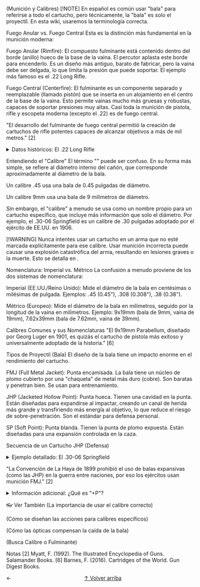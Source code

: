 (Munición y Calibres)
[!NOTE] En español es común usar "bala" para referirse a todo el cartucho, pero técnicamente, la "bala" es solo el proyectil. En esta wiki, usaremos la terminología correcta.

Fuego Anular vs. Fuego Central
Esta es la distinción más fundamental en la munición moderna:

Fuego Anular (Rimfire): El compuesto fulminante está contenido dentro del borde (anillo) hueco de la base de la vaina. El percutor aplasta este borde para encenderlo. Es un diseño más antiguo, barato de fabricar, pero la vaina debe ser delgada, lo que limita la presión que puede soportar. El ejemplo más famoso es el .22 Long Rifle.

Fuego Central (Centerfire): El fulminante es un componente separado y reemplazable (llamado pistón) que se inserta en un alojamiento en el centro de la base de la vaina. Esto permite vainas mucho más gruesas y robustas, capaces de soportar presiones muy altas. Casi toda la munición de pistola, rifle y escopeta moderna (excepto el .22) es de fuego central.

"El desarrollo del fulminante de fuego central permitió la creación de cartuchos de rifle potentes capaces de alcanzar objetivos a más de mil metros." [2]

<details> <summary>Datos históricos: El .22 Long Rifle</summary> Introducido en 1887, el .22 LR (Long Rifle) es el cartucho de fuego anular por excelencia y, con diferencia, la munición más popular y producida en el mundo. Se utiliza para tiro al blanco, iniciación y caza menor. </details>

Entendiendo el "Calibre"
El término "" puede ser confuso. En su forma más simple, se refiere al diámetro interno del cañón, que corresponde aproximadamente al diámetro de la bala.

Un calibre .45 usa una bala de 0.45 pulgadas de diámetro.

Un calibre 9mm usa una bala de 9 milímetros de diámetro.

Sin embargo, el "calibre" a menudo se usa como un nombre propio para un cartucho específico, que incluye más información que solo el diámetro. Por ejemplo, el .30-06 Springfield es un calibre de .30 pulgadas adoptado por el ejército de EE.UU. en 1906.

[!WARNING] Nunca intentes usar un cartucho en un arma que no esté marcada explícitamente para ese calibre. Usar munición incorrecta puede causar una explosión catastrófica del arma, resultando en lesiones graves o la muerte. Esto se detalla en .

Nomenclatura: Imperial vs. Métrico
La confusión a menudo proviene de los dos sistemas de nomenclatura:

Imperial (EE.UU./Reino Unido): Mide el diámetro de la bala en centésimas o milésimas de pulgada. Ejemplos: .45 (0.45"), .308 (0.308"), .38 (0.38").

Métrico (Europeo): Mide el diámetro de la bala en milímetros, seguido por la longitud de la vaina en milímetros. Ejemplo: 9x19mm (bala de 9mm, vaina de 19mm), 7.62x39mm (bala de 7.62mm, vaina de 39mm).

Calibres Comunes y sus Nomenclaturas
"El 9x19mm Parabellum, diseñado por Georg Luger en 1901, es quizás el cartucho de pistola más exitoso y universalmente adoptado de la historia." [6]

Tipos de Proyectil (Bala)
El diseño de la bala tiene un impacto enorme en el rendimiento del cartucho.

FMJ (Full Metal Jacket): Punta encamisada. La bala tiene un núcleo de plomo cubierto por una "chaqueta" de metal más duro (cobre). Son baratas y penetran bien. Se usan para entrenamiento.

JHP (Jacketed Hollow Point): Punta hueca. Tienen una cavidad en la punta. Están diseñadas para expandirse al impactar, creando un canal de herida más grande y transfiriendo más energía al objetivo, lo que reduce el riesgo de sobre-penetración. Son el estándar para defensa personal.

SP (Soft Point): Punta blanda. Tienen la punta de plomo expuesta. Están diseñadas para una expansión controlada en la caza.

Secuencia de un Cartucho JHP (Defensa)
<details> <summary>Ejemplo detallado: El .30-06 Springfield</summary> Este cartucho (calibre .30, adoptado en 1906) es un gran ejemplo de nomenclatura. Fue el cartucho estándar del rifle militar estadounidense (M1 Garand) durante la Segunda Guerra Mundial y sigue siendo uno de los calibres de caza mayor más populares del mundo debido a su potencia y versatilidad. </details>

"La Convención de La Haya de 1899 prohibió el uso de balas expansivas (como las JHP) en la guerra entre naciones, por eso los ejércitos usan munición FMJ." [2]

<details> <summary>Información adicional: ¿Qué es "+P"?</summary> Si ves un cartucho marcado como "+P" (ej. "9mm Luger +P"), significa que está cargado a una presión (+Pressure) superior a la estándar para ese calibre. Proporciona más velocidad y energía, pero solo debe usarse en armas de fuego modernas clasificadas para soportarlo. </details>

👓 Ver También
(La importancia de usar el calibre correcto)

(Cómo se diseñan las acciones para calibres específicos)

(Cómo las ópticas compensan la caída de la bala)

(Busca Calibre o Fulminante)

Notas
[2] Myatt, F. (1992). The Illustrated Encyclopedia of Guns. Salamander Books. [6] Barnes, F. (2016). Cartridges of the World. Gun Digest Books.

<div style="display: flex; justify-content: space-between;"> <span>← </span> <span style="align-self: center;"><a href="#top">↑ Volver arriba</a></span> <span></span> </div>